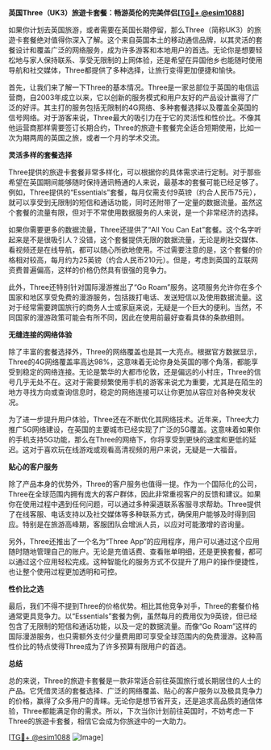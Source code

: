 **英国Three（UK3）旅遊卡套餐：畅游英伦的完美伴侣[[TG💪+ @esim1088](https://t.me/s/esim1088)]**

如果你计划去英国旅游，或者需要在英国长期停留，那么Three（简称UK3）的旅遊卡套餐绝对值得你深入了解。这个来自英国本土的移动通信品牌，以其灵活的套餐设计和覆盖广泛的网络服务，成为许多游客和本地用户的首选。无论你是想要轻松地与家人保持联系、享受无限制的上网体验，还是希望在异国他乡也能随时使用导航和社交媒体，Three都提供了多种选择，让旅行变得更加便捷和愉快。

首先，让我们来了解一下Three的基本情况。Three是一家总部位于英国的电信运营商，自2003年成立以来，它以创新的服务模式和用户友好的产品设计赢得了广泛的好评。其主打的服务包括无限制的4G网络、多种套餐选择以及覆盖全英国的信号网络。对于游客来说，Three最大的吸引力在于它的灵活性和性价比。不像其他运营商那样需要签订长期合约，Three的旅遊卡套餐完全适合短期使用，比如一次为期两周的英国之旅，或者一个月的学术交流。

**灵活多样的套餐选择**

Three提供的旅遊卡套餐非常多样化，可以根据你的具体需求进行定制。对于那些希望在英国期间能够随时保持通讯畅通的人来说，最基本的套餐可能已经足够了。例如，Three提供的“Essentials”套餐，每月仅需支付9英镑（约合人民币75元），就可以享受到无限制的短信和通话功能，同时还附带了一定量的数据流量。虽然这个套餐的流量有限，但对于不常使用数据服务的人来说，是一个非常经济的选择。

如果你需要更多的数据流量，Three还提供了“All You Can Eat”套餐。这个名字听起来是不是很吸引人？没错，这个套餐提供无限的数据流量，无论是刷社交媒体、看视频还是在线导航，都可以随心所欲地使用。不过需要注意的是，这个套餐的价格相对较高，每月约为25英镑（约合人民币210元）。但是，考虑到英国的互联网资费普遍偏高，这样的价格仍然具有很强的竞争力。

此外，Three还特别针对国际漫游推出了“Go Roam”服务。这项服务允许你在多个国家和地区享受免费的漫游服务，包括拨打电话、发送短信以及使用数据流量。这对于经常需要跨国旅行的商务人士或家庭来说，无疑是一个巨大的便利。当然，不同国家的漫游政策可能会有所不同，因此在使用前最好查看具体的条款细则。

**无缝连接的网络体验**

除了丰富的套餐选择外，Three的网络覆盖也是其一大亮点。根据官方数据显示，Three的4G网络覆盖率高达98%，这意味着无论你身处英国的哪个角落，都能享受到稳定的网络连接。无论是繁华的大都市伦敦，还是偏远的小村庄，Three的信号几乎无处不在。这对于需要频繁使用手机的游客来说尤为重要，尤其是在陌生的地方寻找方向或查询信息时，稳定的网络连接可以让你更加从容应对各种突发状况。

为了进一步提升用户体验，Three还在不断优化其网络技术。近年来，Three大力推广5G网络建设，在英国的主要城市已经实现了广泛的5G覆盖。这意味着如果你的手机支持5G功能，那么在Three的网络下，你将享受到更快的速度和更低的延迟。这对于喜欢玩在线游戏或观看高清视频的用户来说，无疑是一大福音。

**贴心的客户服务**

除了产品本身的优势外，Three的客户服务也值得一提。作为一个国际化的公司，Three在全球范围内拥有庞大的客户群体，因此非常重视客户的反馈和建议。如果你在使用过程中遇到任何问题，可以通过多种渠道联系客服寻求帮助。Three提供了在线客服、电话支持以及社交媒体等多种联系方式，确保用户能够及时得到回应。特别是在旅游高峰期，客服团队会增派人员，以应对可能激增的咨询量。

另外，Three还推出了一个名为“Three App”的应用程序，用户可以通过这个应用随时随地管理自己的账户。无论是充值话费、查看账单明细，还是更换套餐，都可以通过这个应用轻松完成。这种智能化的服务方式不仅提升了用户的操作便捷性，也让整个使用过程更加透明和可控。

**性价比之选**

最后，我们不得不提到Three的价格优势。相比其他竞争对手，Three的套餐价格通常更具竞争力。以“Essentials”套餐为例，虽然每月的费用仅为9英镑，但已经包含了无限制的短信和通话功能，以及一定的数据流量。而像“Go Roam”这样的国际漫游服务，也只需额外支付少量费用即可享受全球范围内的免费漫游。这种高性价比的特点使得Three成为了许多预算有限用户的首选。

**总结**

总的来说，Three的旅遊卡套餐是一款非常适合前往英国旅行或长期居住的人士的产品。它凭借灵活的套餐选择、广泛的网络覆盖、贴心的客户服务以及极具竞争力的价格，赢得了众多用户的青睐。无论你是想节省开支，还是追求高品质的通信体验，Three都能满足你的需求。所以，下次当你计划前往英国时，不妨考虑一下Three的旅遊卡套餐，相信它会成为你旅途中的一大助力。

[[TG💪+ @esim1088](https://t.me/s/esim1088) ![Image](https://i.postimg.cc/4NQfJmqS/Snipaste-2025-05-13-00-14-12.png)]